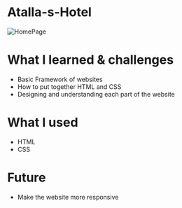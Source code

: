 # Atalla-s-Hotel 


![HomePage](css/img/tower.jpg)

# What I learned & challenges
- Basic Framework of websites 
- How to put together HTML and CSS 
- Designing and understanding each part of the website

# What I used
- HTML
- CSS

# Future
- Make the website more responsive 

